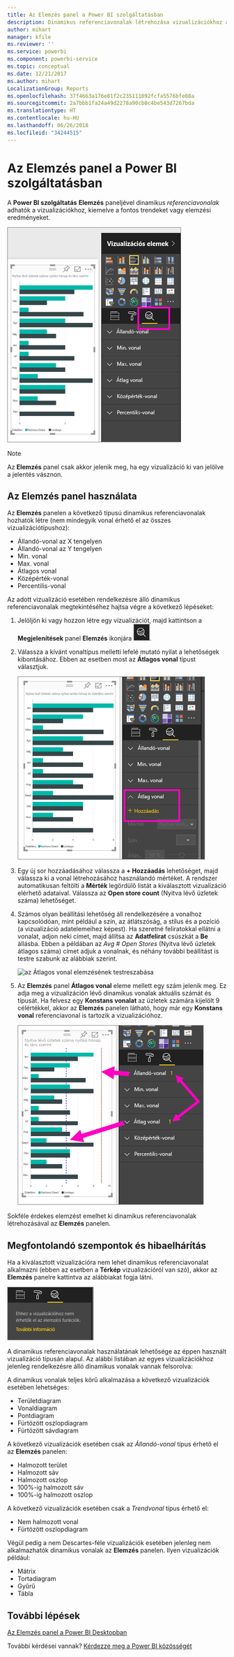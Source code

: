 ```yaml
---
title: Az Elemzés panel a Power BI szolgáltatásban
description: Dinamikus referenciavonalak létrehozása vizualizációkhoz a Power BI szolgáltatásban
author: mihart
manager: kfile
ms.reviewer: ''
ms.service: powerbi
ms.component: powerbi-service
ms.topic: conceptual
ms.date: 12/21/2017
ms.author: mihart
LocalizationGroup: Reports
ms.openlocfilehash: 37f4663a176e81f2c235111092fcfa5576bfe08a
ms.sourcegitcommit: 2a7bbb1fa24a49d2278a90cb0c4be543d7267bda
ms.translationtype: HT
ms.contentlocale: hu-HU
ms.lasthandoff: 06/26/2018
ms.locfileid: "34244515"
---
```

# <a name="analytics-pane-in-power-bi-service"></a>Az Elemzés panel a Power BI szolgáltatásban
A **Power BI szolgáltatás** **Elemzés** paneljével dinamikus *referenciavonalak* adhatók a vizualizációkhoz, kiemelve a fontos trendeket vagy elemzési eredményeket.

![](media/service-analytics-pane/power-bi-analytics-pane.png)

> [!NOTE]
> Az **Elemzés** panel csak akkor jelenik meg, ha egy vizualizáció ki van jelölve a jelentés vásznon.
> 
> 

## <a name="using-the-analytics-pane"></a>Az Elemzés panel használata
Az **Elemzés** panelen a következő típusú dinamikus referenciavonalak hozhatók létre (nem mindegyik vonal érhető el az összes vizualizációtípushoz):

* Állandó-vonal az X tengelyen
* Állandó-vonal az Y tengelyen
* Min. vonal
* Max. vonal
* Átlagos vonal
* Középérték-vonal
* Percentilis-vonal


Az adott vizualizáció esetében rendelkezésre álló dinamikus referenciavonalak megtekintéséhez hajtsa végre a következő lépéseket:

1. Jelöljön ki vagy hozzon létre egy vizualizációt, majd kattintson a **Megjelenítések** panel **Elemzés** ikonjára ![](media/service-analytics-pane/power-bi-analytics-icon.png).

2. Válassza a kívánt vonaltípus melletti lefelé mutató nyilat a lehetőségek kibontásához. Ebben az esetben most az **Átlagos vonal** típust választjuk.
   
   ![átlagos vonal hozzáadása](media/service-analytics-pane/power-bi-add.png)

3. Egy új sor hozzáadásához válassza a **+ Hozzáadás** lehetőséget, majd válassza ki a vonal létrehozásához használandó mértéket.  A rendszer automatikusan feltölti a **Mérték** legördülő listát a kiválasztott vizualizáció elérhető adataival. Válassza az **Open store count** (Nyitva lévő üzletek száma) lehetőséget.

5. Számos olyan beállítási lehetőség áll rendelkezésére a vonalhoz kapcsolódóan, mint például a szín, az átlátszóság, a stílus és a pozíció (a vizualizáció adatelemeihez képest). Ha szeretné feliratokkal ellátni a vonalat, adjon neki címet, majd állítsa az **Adatfelirat** csúszkát a **Be** állásba.  Ebben a példában az *Avg # Open Stores* (Nyitva lévő üzletek átlagos száma) címet adjuk a vonalnak, és néhány további beállítást is testre szabunk az alábbiak szerint.
   
   ![az Átlagos vonal elemzésének testreszabása](media/service-analytics-pane/power-bi-average-line2.png)

1. Az **Elemzés** panel **Átlagos vonal** eleme mellett egy szám jelenik meg. Ez adja meg a vizualizáción lévő dinamikus vonalak aktuális számát és típusát. Ha felvesz egy **Konstans vonalat** az üzletek számára kijelölt 9 célértékkel, akkor az **Elemzés** panelen látható, hogy már egy **Konstans vonal** referenciavonal is tartozik a vizualizációhoz.
   
   ![](media/service-analytics-pane/power-bi-reference-lines.png)
   

Sokféle érdekes elemzést emelhet ki dinamikus referenciavonalak létrehozásával az **Elemzés** panelen.

## <a name="considerations-and-troubleshooting"></a>Megfontolandó szempontok és hibaelhárítás

Ha a kiválasztott vizualizációra nem lehet dinamikus referenciavonalat alkalmazni (ebben az esetben a **Térkép** vizualizációról van szó), akkor az **Elemzés** panelre kattintva az alábbiakat fogja látni.
   
![az elemzések nem érhetők el](media/service-analytics-pane/power-bi-no-lines.png)

A dinamikus referenciavonalak használatának lehetősége az éppen használt vizualizáció típusán alapul. Az alábbi listában az egyes vizualizációkhoz jelenleg rendelkezésre álló dinamikus vonalak vannak felsorolva:

A dinamikus vonalak teljes körű alkalmazása a következő vizualizációk esetében lehetséges:

* Területdiagram
* Vonaldiagram
* Pontdiagram
* Fürtözött oszlopdiagram
* Fürtözött sávdiagram

A következő vizualizációk esetében csak az *Állandó-vonal* típus érhető el az **Elemzés** panelen:

* Halmozott terület
* Halmozott sáv
* Halmozott oszlop
* 100%-ig halmozott sáv
* 100%-ig halmozott oszlop

A következő vizualizációk esetében csak a *Trendvonal* típus érhető el:

* Nem halmozott vonal
* Fürtözött oszlopdiagram

Végül pedig a nem Descartes-féle vizualizációk esetében jelenleg nem alkalmazhatók dinamikus vonalak az **Elemzés** panelen. Ilyen vizualizációk például:

* Mátrix
* Tortadiagram
* Gyűrű
* Tábla

## <a name="next-steps"></a>További lépések
[Az Elemzés panel a Power BI Desktopban](desktop-analytics-pane.md)

További kérdései vannak? [Kérdezze meg a Power BI közösségét](http://community.powerbi.com/)

